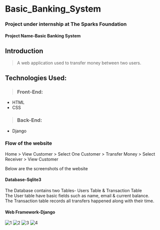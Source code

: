 # Basic_Banking_System

### Project under internship at The Sparks Foundation

#### Project Name-Basic Banking System


## Introduction
>  
> A web application used to transfer money between two users.

## Technologies Used:
>  ### Front-End:
- HTML
- CSS

> ### Back-End:
-  Django


### Flow of the website
Home > View Customer > Select One Customer > Transfer Money > Select Receiver > View Customer

Below are the screenshots of the website

#### Database-Sqlite3
The Database contains two Tables- Users Table &amp; Transaction Table <br>
The User table have basic fields such as name, email &amp; current balance. <br>
The Transaction table records all transfers happened along with their time. <br>

#### Web Framework-Django
![1](https://user-images.githubusercontent.com/54884765/157828314-f62dedd7-ef55-467b-a394-bc21fe460bb9.png)
![2](https://user-images.githubusercontent.com/54884765/157828323-797d6cdc-1941-4f8d-bc3e-9973b3e8c21d.png)
![3](https://user-images.githubusercontent.com/54884765/157828334-3b8b37a0-32c4-413b-a656-d06291948beb.png)
![4](https://user-images.githubusercontent.com/54884765/157828344-1972f56c-a7bf-48a1-84a3-cf96957f2b4e.png)
